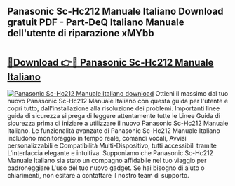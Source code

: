 ## Panasonic Sc-Hc212 Manuale Italiano Download gratuit PDF - Part-DeQ Italiano Manuale dell'utente di riparazione xMYbb

# <h2><a href="http://df93r6p.blite.top/?on=Panasonic+Sc-Hc212+Manuale+Italiano">🔗Download 👉🔴 Panasonic Sc-Hc212 Manuale Italiano</a></h2>

[![Panasonic Sc-Hc212 Manuale Italiano download](https://i.imgur.com/lujVjoI.png)](http://df93r6p.blite.top/?on=Panasonic+Sc-Hc212+Manuale+Italiano)
Ottieni il massimo dal tuo nuovo Panasonic Sc-Hc212 Manuale Italiano con questa guida per l'utente e copri tutto, dall'installazione alla risoluzione dei problemi. Importanti linee guida di sicurezza si prega di leggere attentamente tutte le Linee Guida di sicurezza prima di iniziare a utilizzare il nuovo Panasonic Sc-Hc212 Manuale Italiano. Le funzionalità avanzate di Panasonic Sc-Hc212 Manuale Italiano includono monitoraggio in tempo reale, comandi vocali, Avvisi personalizzabili e Compatibilità Multi-Dispositivo, tutti accessibili tramite L'interfaccia elegante e intuitiva. Supponiamo che Panasonic Sc-Hc212 Manuale Italiano sia stato un compagno affidabile nel tuo viaggio per padroneggiare L'uso del tuo nuovo gadget. Se hai bisogno di aiuto o chiarimenti, non esitare a contattare il nostro team di supporto.
